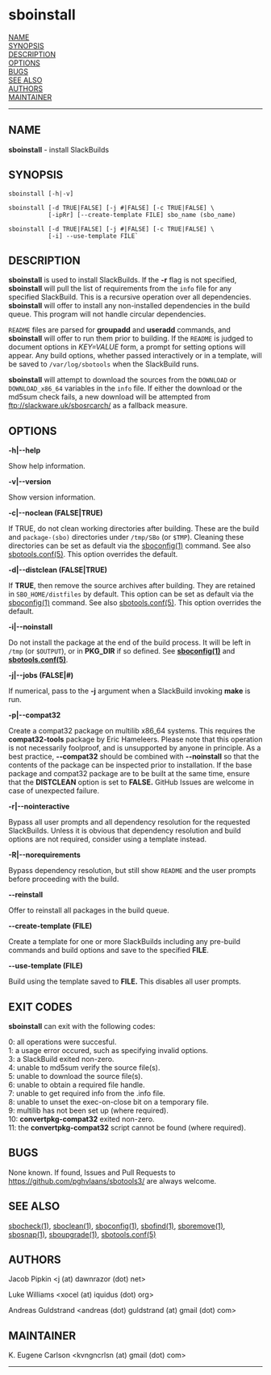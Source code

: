 # sboinstall

[NAME](#name)\
[SYNOPSIS](#synopsis)\
[DESCRIPTION](#description)\
[OPTIONS](#options)\
[BUGS](#bugs)\
[SEE ALSO](#see-also)\
[AUTHORS](#authors)\
[MAINTAINER](#maintainer)

------------------------------------------------------------------------

## NAME

**sboinstall** - install SlackBuilds

## SYNOPSIS

    sboinstall [-h|-v]

    sboinstall [-d TRUE|FALSE] [-j #|FALSE] [-c TRUE|FALSE] \
               [-ipRr] [--create-template FILE] sbo_name (sbo_name)

    sboinstall [-d TRUE|FALSE] [-j #|FALSE] [-c TRUE|FALSE] \
               [-i] --use-template FILE`

## DESCRIPTION

**sboinstall** is used to install SlackBuilds. If the **-r** flag is not
specified, **sboinstall** will pull the list of requirements from the
`info` file for any specified SlackBuild. This is a recursive operation
over all dependencies. **sboinstall** will offer to install any
non-installed dependencies in the build queue. This program will not
handle circular dependencies.

`README` files are parsed for **groupadd** and **useradd** commands, and
**sboinstall** will offer to run them prior to building. If the `README`
is judged to document options in *KEY=VALUE* form, a prompt for setting
options will appear. Any build options, whether passed interactively or
in a template, will be saved to `/var/log/sbotools` when the SlackBuild
runs.

**sboinstall** will attempt to download the sources from the `DOWNLOAD`
or `DOWNLOAD_x86_64` variables in the `info` file. If either the
download or the md5sum check fails, a new download will be attempted
from <ftp://slackware.uk/sbosrcarch/> as a fallback measure.

## OPTIONS

**-h\|\--help**

Show help information.

**-v\|\--version**

Show version information.

**-c\|\--noclean (FALSE\|TRUE)**

If TRUE, do not clean working directories after building. These are the
build and `package-(sbo)` directories under `/tmp/SBo` (or `$TMP`).
Cleaning these directories can be set as default via the
[sboconfig(1)](sboconfig.1.md) command. See also [sbotools.conf(5)](sbotools.conf.5.md). This option
overrides the default.

**-d\|\--distclean (FALSE\|TRUE)**

If **TRUE**, then remove the source archives after building. They are
retained in `SBO_HOME/distfiles` by default. This option can be set as
default via the [sboconfig(1)](sboconfig.1.md) command. See also [sbotools.conf(5)](sbotools.conf.5.md).
This option overrides the default.

**-i\|\--noinstall**

Do not install the package at the end of the build process. It will be
left in `/tmp` (or `$OUTPUT`), or in **PKG_DIR** if so defined. See
**[sboconfig(1)](sboconfig.1.md)** and **[sbotools.conf(5)](sbotools.conf.5.md)**.

**-j\|\--jobs (FALSE\|#)**

If numerical, pass to the **-j** argument when a SlackBuild invoking
**make** is run.

**-p\|\--compat32**

Create a compat32 package on multilib x86_64 systems. This requires the
**compat32-tools** package by Eric Hameleers. Please note that this
operation is not necessarily foolproof, and is unsupported by anyone in
principle. As a best practice, **\--compat32** should be combined with
**\--noinstall** so that the contents of the package can be inspected
prior to installation. If the base package and compat32 package are to
be built at the same time, ensure that the **DISTCLEAN** option is set
to **FALSE.** GitHub Issues are welcome in case of unexpected failure.

**-r\|\--nointeractive**

Bypass all user prompts and all dependency resolution for the requested
SlackBuilds. Unless it is obvious that dependency resolution and build
options are not required, consider using a template instead.

**-R\|\--norequirements**

Bypass dependency resolution, but still show `README` and the user
prompts before proceeding with the build.

**\--reinstall**

Offer to reinstall all packages in the build queue.

**\--create-template (FILE)**

Create a template for one or more SlackBuilds including any pre-build
commands and build options and save to the specified **FILE**.

**\--use-template (FILE)**

Build using the template saved to **FILE.** This disables all user
prompts.

## EXIT CODES

**sboinstall** can exit with the following codes:

0: all operations were succesful.\
1: a usage error occured, such as specifying invalid options.\
3: a SlackBuild exited non-zero.\
4: unable to md5sum verify the source file(s).\
5: unable to download the source file(s).\
6: unable to obtain a required file handle.\
7: unable to get required info from the .info file.\
8: unable to unset the exec-on-close bit on a temporary file.\
9: multilib has not been set up (where required).\
10: **convertpkg-compat32** exited non-zero.\
11: the **convertpkg-compat32** script cannot be found (where required).

## BUGS

None known. If found, Issues and Pull Requests to
<https://github.com/pghvlaans/sbotools3/> are always welcome.

## SEE ALSO

[sbocheck(1)](sbocheck.1.md), [sboclean(1)](sboclean.1.md), [sboconfig(1)](sboconfig.1.md), [sbofind(1)](sbofind.1.md), [sboremove(1)](sboremove.1.md),
[sbosnap(1)](sbosnap.1.md), [sboupgrade(1)](sboupgrade.1.md), [sbotools.conf(5)](sbotools.conf.5.md)

## AUTHORS

Jacob Pipkin \<j (at) dawnrazor (dot) net\>

Luke Williams \<xocel (at) iquidus (dot) org\>

Andreas Guldstrand \<andreas (dot) guldstrand (at) gmail (dot) com\>

## MAINTAINER

K. Eugene Carlson \<kvngncrlsn (at) gmail (dot) com\>

------------------------------------------------------------------------
